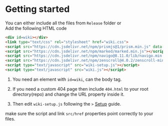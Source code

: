 # Getting started

You can either include all the files from `Release` folder or  
Add the following HTML code

```html
<div id=wiki></div>
<link type="text/css" rel="stylesheet" href="wiki.css">
<script src="https://cdn.jsdelivr.net/npm/prismjs@1/prism.min.js" data-manual></script>
<script src="https://cdn.jsdelivr.net/npm/marked/marked.min.js"></script>
<script src="https://cdn.jsdelivr.net/npm/navigo@8.11.0/lib/navigo.min.js"></script>
<script src="https://cdn.jsdelivr.net/npm/zenscroll@4.0.2/zenscroll-min.js"></script>
<script type="text/javascript" src="wiki-setup.js"></script>
<script type="text/javascript" src="wiki.js"></script>
```

1. You need an element with `id=wiki`, can the body tag.

2. If you need a custom 404 page then include `404.html` to your root directory(repo) and change the URL property inside it.

3. Then edit `wiki-setup.js` following the `>` [Setup](/Main/Getting%20Started/Setup) guide.


make sure the script and link `src/href` properties point correctly to your files.
